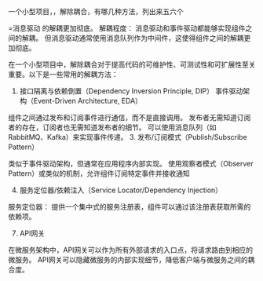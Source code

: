 


一个小型项目，，解除耦合，有哪几种方法，列出来五六个

=消息驱动  的解耦更加彻底。
解耦程度：
消息驱动和事件驱动都能够实现组件之间的解耦。
但消息驱动通常使用消息队列作为中间件，这使得组件之间的解耦更加彻底。


在一个小型项目中，解除耦合对于提高代码的可维护性、可测试性和可扩展性至关重要。以下是一些常用的解耦方法：

1. 接口隔离与依赖倒置（Dependency Inversion Principle, DIP）
   事件驱动架构（Event-Driven Architecture, EDA）

组件之间通过发布和订阅事件进行通信，而不是直接调用。
发布者无需知道订阅者的存在，订阅者也无需知道发布者的细节。
可以使用消息队列（如 RabbitMQ、Kafka）来实现事件传递。
3. 发布/订阅模式（Publish/Subscribe Pattern）

类似于事件驱动架构，但通常在应用程序内部实现。
使用观察者模式（Observer Pattern）或类似的机制，允许组件订阅特定事件并接收通知


4. 服务定位器/依赖注入（Service Locator/Dependency Injection）

服务定位器：
提供一个集中式的服务注册表，组件可以通过该注册表获取所需的依赖项。


7. API网关

在微服务架构中，API网关可以作为所有外部请求的入口点，将请求路由到相应的微服务。
API网关可以隐藏微服务的内部实现细节，降低客户端与微服务之间的耦合度。